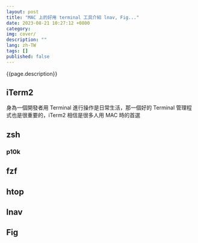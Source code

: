 ```yaml
---
layout: post
title: "MAC 上的好用 terminal 工具介紹 lnav, Fig..."
date: 2023-08-21 10:27:12 +0800
category:
img: cover/
description: ""
lang: zh-TW
tags: []
published: false
---
```


{{page.description}}

## iTerm2

身為一個開發者用 Terminal 進行操作是日常生活，那一個好的 Terminal 管理程式也是很重要的，iTerm2 相信是很多人用 MAC 時的首選

## zsh
### p10k

## fzf

## htop

## lnav

## Fig